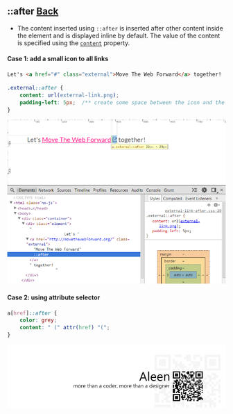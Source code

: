 ## ::after [**Back**](./../pseudoClass.md)

- The content inserted using `::after` is inserted after other content inside the element and is displayed inline by default. The value of the content is specified using the [`content`]() property.

#### Case 1: add a small icon to all links

```html
Let's <a href="#" class="external">Move The Web Forward</a> together!
```

```css
.external::after {
    content: url(external-link.png);
    padding-left: 5px;  /** create some space between the icon and the link */
}
```

<img src="./inspecting-after.png">

#### Case 2: using attribute selector

```css
a[href]::after {
    color: grey;
    content: " (" attr(href) "(";
}
```

<a href="http://aleen42.github.io/" target="_blank" ><img src="./../../../pic/tail.gif"></a>